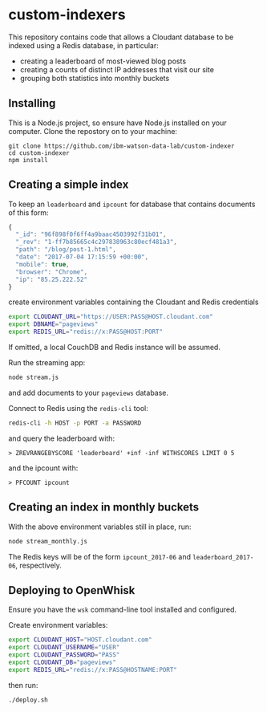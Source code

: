 # custom-indexers

This repository contains code that allows a Cloudant database to be indexed using a Redis database, in particular:

- creating a leaderboard of most-viewed blog posts
- creating a counts of distinct IP addresses that visit our site
- grouping both statistics into monthly buckets

## Installing

This is a Node.js project, so ensure have Node.js installed on your computer. Clone the repostory on to your machine:

    git clone https://github.com/ibm-watson-data-lab/custom-indexer
    cd custom-indexer
    npm install

## Creating a simple index

To keep an `leaderboard` and `ipcount` for database that contains documents of this form:

```js
{
  "_id": "96f898f0f6ff4a9baac4503992f31b01",
  "_rev": "1-ff7b85665c4c297838963c80ecf481a3",
  "path": "/blog/post-1.html",
  "date": "2017-07-04 17:15:59 +00:00",
  "mobile": true,
  "browser": "Chrome",
  "ip": "85.25.222.52"
}
```

create environment variables containing the Cloudant and Redis credentials

```sh
export CLOUDANT_URL="https://USER:PASS@HOST.cloudant.com"
export DBNAME="pageviews"
export REDIS_URL="redis://x:PASS@HOST:PORT"
```

If omitted, a local CouchDB and Redis instance will be assumed.

Run the streaming app:

```sh
node stream.js
```

and add documents to your `pageviews` database.

Connect to Redis using the `redis-cli` tool:

```sh
redis-cli -h HOST -p PORT -a PASSWORD
```

and query the leaderboard with:

```
> ZREVRANGEBYSCORE 'leaderboard' +inf -inf WITHSCORES LIMIT 0 5
```

and the ipcount with:

```
> PFCOUNT ipcount
```

## Creating an index in monthly buckets

With the above environment variables still in place, run:

```sh
node stream_monthly.js
```

The Redis keys will be of the form `ipcount_2017-06` and `leaderboard_2017-06`, respectively.

## Deploying to OpenWhisk

Ensure you have the `wsk` command-line tool installed and configured.

Create environment variables:

```sh
export CLOUDANT_HOST="HOST.cloudant.com"
export CLOUDANT_USERNAME="USER"
export CLOUDANT_PASSWORD="PASS"
export CLOUDANT_DB="pageviews"
export REDIS_URL="redis://x:PASS@HOSTNAME:PORT"
```

then run:

```sh
./deploy.sh
```
